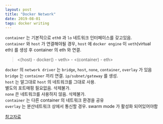 ```yaml
---
layout: post
title: "Docker Network"
date: 2019-08-01
tags: docker writing
---
```


`container` 는 기본적으로 `eth0` 과 `lo` 네트워크 인터페이스를 갖고있음.  
`container` 와 `host` 가 연결해야될 경우, `host` 에 `docker engine` 이 `veth`(virtual eth) 를 생성 후 container 의 eth 와 연결.  
> <(host) - docker() - veth> - <(container) - eth>

`docker` 의 `network driver` 는 `bridge`, `host`, `none`, `container`, `overlay` 가 있음  
`bridge` 는 `container` 끼리 연결. `ip/subnet/gateway` 를 생성.  
`host` 는 말그대로 `host` 의 네트워크를 그대로 사용.  
별도의 포트매핑 필요없음. 삭제불가.  
`none` 은 네트워크를 사용하지 않음. 삭제불가.  
`container` 는 다른 container 의 네트워크 환경을 공유  
`overlay` 는 분산네트워크 상에서 통신할 경우. swarm mode 가 활성화 되어있어야함  

[참고자료](https://jungwoon.github.io/docker/2019/01/13/Docker-4/)
